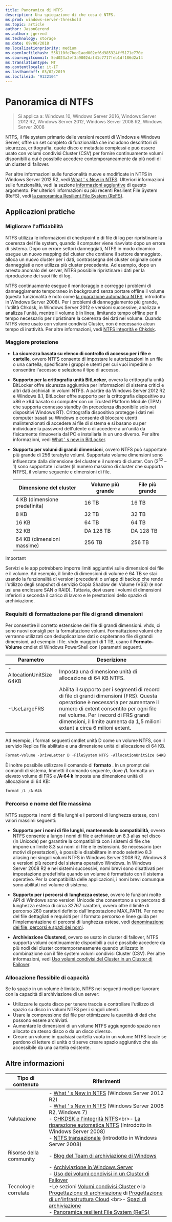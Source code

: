 ```yaml
---
title: Panoramica di NTFS
description: Una spiegazione di che cosa è NTFS.
ms.prod: windows-server-threshold
ms.topic: article
author: JasonGerend
ms.author: jgerend
ms.technology: storage
ms.date: 09/06/2018
ms.localizationpriority: medium
ms.openlocfilehash: 556110fe7bed1aed002ef6d985324ff5171e770e
ms.sourcegitcommit: 5ed023a2ef3a9002daf41c7717feb1df186d2a14
ms.translationtype: MT
ms.contentlocale: it-IT
ms.lasthandoff: 03/02/2019
ms.locfileid: "9122104"
---
```

# Panoramica di NTFS

>Si applica a: Windows 10, Windows Server 2016, Windows Server 2012 R2, Windows Server 2012, Windows Server 2008 R2, Windows Server 2008

NTFS, il file system primario delle versioni recenti di Windows e Windows Server, offre un set completo di funzionalità che includono descrittori di sicurezza, crittografia, quote disco e metadata complessi e può essere usato con volumi condivisi Cluster (CSV) per fornire continuamente volumi disponibili a cui è possibile accedere contemporaneamente da più nodi di un cluster di failover.

Per altre informazioni sulle funzionalità nuove e modificate in NTFS in Windows Server 2012 R2, vedi [What ' s New in NTFS](https://docs.microsoft.com/previous-versions/windows/it-pro/windows-server-2012-r2-and-2012/dn466520(v%3dws.11)). Ulteriori informazioni sulle funzionalità, vedi la sezione [informazioni aggiuntive](#additional-information) di questo argomento. Per ulteriori informazioni su più recenti Resilient File System (ReFS), vedi [la panoramica Resilient File System (ReFS)](../refs/refs-overview.md).

## Applicazioni pratiche

### Migliorare l'affidabilità

NTFS utilizza le informazioni di checkpoint e di file di log per ripristinare la coerenza del file system, quando il computer viene riavviato dopo un errore di sistema. Dopo un errore settori danneggiati, NTFS in modo dinamico esegue un nuovo mapping del cluster che contiene il settore danneggiato, alloca un nuovo cluster per i dati, contrassegna del cluster originale come danneggiati e non utilizza più cluster precedente. Ad esempio, dopo un arresto anomalo del server, NTFS possibile ripristinare i dati per la riproduzione dei suoi file di log.

NTFS continuamente esegue il monitoraggio e corregge i problemi di danneggiamento temporaneo in background senza portare offline il volume (questa funzionalità è noto come [la riparazione automatica NTFS](https://docs.microsoft.com/previous-versions/windows/it-pro/windows-server-2008-R2-and-2008/cc771388(v=ws.10)), introdotto in Windows Server 2008). Per i problemi di danneggiamento più grande, l'utilità Chkdsk, in Windows Server 2012 e versioni successive, analizza e analizza l'unità, mentre il volume è in linea, limitando tempo offline per il tempo necessario per ripristinare la coerenza dei dati nel volume. Quando NTFS viene usato con volumi condivisi Cluster, non è necessario alcun tempo di inattività. Per altre informazioni, vedi [NTFS integrità e Chkdsk](https://docs.microsoft.com/previous-versions/windows/it-pro/windows-server-2012-r2-and-2012/hh831536(v%3dws.11)).

### Maggiore protezione

- **La sicurezza basata su elenco di controllo di accesso per i file e cartelle**, ovvero NTFS consente di impostare le autorizzazioni in un file o una cartella, specificare i gruppi e utenti per cui vuoi impedire o consentire l'accesso e seleziona il tipo di accesso.

- **Supporto per la crittografia unità BitLocker**, ovvero la crittografia unità BitLocker offre sicurezza aggiuntiva per informazioni di sistema critici e altri dati archiviati in volumi NTFS. A partire da Windows Server 2012 R2 e Windows 8.1, BitLocker offre supporto per la crittografia dispositivo su x86 e x64 basato su computer con un Trusted Platform Module (TPM) che supporta connesso standby (in precedenza disponibile solo nei dispositivi Windows RT). Crittografia dispositivo protegge i dati nei computer basati su Windows e consente di bloccare utenti malintenzionati di accedere ai file di sistema e si basano su per individuare la password dell'utente o di accedere a un'unità da fisicamente rimuoverla dal PC e installarla in un uno diverso. Per altre informazioni, vedi [What ' s new in BitLocker](https://docs.microsoft.com/previous-versions/windows/it-pro/windows-server-2012-r2-and-2012/dn306081(v%3dws.11)).

- **Supporto per volumi di grandi dimensioni**, ovvero NTFS può supportare più grande di 256 terabyte volumi. Supportato volume dimensioni sono influenzate dalla dimensione del cluster e il numero di cluster. Con (2<sup>32</sup> – 1) sono supportate i cluster (il numero massimo di cluster che supporta NTFS), il volume seguente e dimensioni di file.

  |Dimensione del cluster|Volume più grande|File più grande|
  |---|---|---|
  |4 KB (dimensione predefinita)|16 TB|16 TB|
  |8 KB|32 TB|32 TB|
  |16 KB|64 TB|64 TB|
  |32 KB|DA 128 TB|DA 128 TB|
  |64 KB (dimensioni massime)|256 TB|256 TB|

>[!IMPORTANT]
>Servizi e le app potrebbero imporre limiti aggiuntivi sulle dimensioni dei file e il volume. Ad esempio, il limite di dimensioni di volume è 64 TB se stai usando la funzionalità di versioni precedenti o un'app di backup che rende l'utilizzo degli snapshot di servizio Copia Shadow del Volume (VSS) (e non usi una enclosure SAN o RAID). Tuttavia, devi usare i volumi di dimensioni inferiori a seconda il carico di lavoro e le prestazioni dello spazio di archiviazione.

### Requisiti di formattazione per file di grandi dimensioni

Per consentire il corretto estensione dei file di grandi dimensioni. vhdx, ci sono nuovi consigli per la formattazione volumi. Formattazione volumi che verranno utilizzati con deduplicazione dati o ospiteranno file di grandi dimensioni, ad esempio i file. vhdx maggiori di 1 TB, usano il **Formato-Volume** cmdlet di Windows PowerShell con i parametri seguenti.

|Parametro|Descrizione|
|---|---|
|-AllocationUnitSize 64KB|Imposta una dimensione unità di allocazione di 64 KB NTFS.|
|-UseLargeFRS|Abilita il supporto per i segmenti di record di file di grandi dimensioni (FRS). Questa operazione è necessaria per aumentare il numero di extent consentito per ogni file nel volume. Per i record di FRS grandi dimensioni, il limite aumenta da 1,5 milioni extent a circa 6 milioni extent.|

Ad esempio, i formati seguenti cmdlet unità D come un volume NTFS, con il servizio Replica file abilitato e una dimensione unità di allocazione di 64 KB.

```PowerShell
Format-Volume -DriveLetter D -FileSystem NTFS -AllocationUnitSize 64KB -UseLargeFRS
```

È inoltre possibile utilizzare il comando di **formato** . In un prompt dei comandi di sistema, Immetti il comando seguente, dove **/L** formatta un elevato volume di FRS e **/A:64 k** imposta una dimensione unità di allocazione di 64 KB:

```PowerShell
format /L /A:64k
```

### Percorso e nome del file massima

NTFS supporta i nomi di file lunghi e i percorsi di lunghezza estese, con i valori massimi seguenti:

- **Supporto per i nomi di file lunghi, mantenendo la compatibilità**, ovvero NTFS consente a lungo i nomi di file e archiviare un 8.3 alias nel disco (in Unicode) per garantire la compatibilità con i sistemi di file che impone un limite 8.3 sui nomi di file e le estensioni. Se necessario (per motivi di prestazioni), è possibile disabilitare in modo selettivo 8.3 aliasing nei singoli volumi NTFS in Windows Server 2008 R2, Windows 8 e versioni più recenti del sistema operativo Windows.
  In Windows Server 2008 R2 e nei sistemi successivi, nomi brevi sono disattivati per impostazione predefinita quando un volume è formattato con il sistema operativo. Per la compatibilità delle applicazioni, i nomi brevi comunque sono abilitati nel volume di sistema.

- **Supporto per i percorsi di lunghezza estese**, ovvero le funzioni molte API di Windows sono versioni Unicode che consentono a un percorso di lunghezza esteso di circa 32767 caratteri, ovvero oltre il limite di percorso 260 caratteri definito dall'impostazione MAX\_PATH. Per nome del file dettagliati e requisiti per il formato percorso e linee guida per l'implementazione di percorsi di lunghezza estese, vedi [denominazione dei file, percorsi e spazi dei nomi](https://msdn.microsoft.com/library/windows/desktop/aa365247).

- **Archiviazione Clustered**, ovvero se usato in cluster di failover, NTFS supporta volumi continuamente disponibili a cui è possibile accedere da più nodi del cluster contemporaneamente quando utilizzato in combinazione con il file system volumi condivisi Cluster (CSV). Per altre informazioni, vedi [Uso volumi condivisi del Cluster in un Cluster di Failover](../../failover-clustering/failover-cluster-csvs.md).

### Allocazione flessibile di capacità

Se lo spazio in un volume è limitato, NTFS nei seguenti modi per lavorare con la capacità di archiviazione di un server:

- Utilizzare le quote disco per tenere traccia e controllare l'utilizzo di spazio su disco in volumi NTFS per i singoli utenti.
- Usare la compressione del file per ottimizzare la quantità di dati che possono essere archiviati.
- Aumentare le dimensioni di un volume NTFS aggiungendo spazio non allocato da stesso disco o da un disco diverso.
- Creare un volume in qualsiasi cartella vuota in un volume NTFS locale se perdono di lettere di unità o ti serve creare spazio aggiuntivo che sia accessibile da una cartella esistente.

## Altre informazioni

|Tipo di contenuto|Riferimenti|
|---|---|
|Valutazione|- [What ' s New in NTFS](https://docs.microsoft.com/previous-versions/windows/it-pro/windows-server-2012-r2-and-2012/dn466520(v%3dws.11)) (Windows Server 2012 R2)<br>- [What ' s New in NTFS](https://docs.microsoft.com/previous-versions/windows/it-pro/windows-server-2008-R2-and-2008/ff383236(v=ws.10)) (Windows Server 2008 R2, Windows 7)<br>- [CHKDSK e l'integrità NTFS](https://docs.microsoft.com/previous-versions/windows/it-pro/windows-server-2012-r2-and-2012/hh831536(v%3dws.11))<br>- [La riparazione automatica NTFS](https://docs.microsoft.com/previous-versions/windows/it-pro/windows-server-2008-R2-and-2008/cc771388(v=ws.10)) (introdotto in Windows Server 2008)<br>- [NTFS transazionale](https://docs.microsoft.com/previous-versions/windows/it-pro/windows-server-2008-r2-and-2008/cc730726(v%3dws.10)) (introdotto in Windows Server 2008)|
|Risorse della community|- [Blog del Team di archiviazione di Windows](https://blogs.msdn.microsoft.com/san/)|
|Tecnologie correlate|- [Archiviazione in Windows Server](../storage.md)<br>- [Uso dei volumi condivisi in un Cluster di Failover](../../failover-clustering/failover-cluster-csvs.md)<br>-Le sezioni [Volumi condivisi Cluster](<https://docs.microsoft.com/previous-versions/windows/it-pro/windows-server-2012-r2-and-2012/hh831630(v%3dws.11)#cluster-shared-volumes>) e la [Progettazione di archiviazione](<https://docs.microsoft.com/previous-versions/windows/it-pro/windows-server-2012-r2-and-2012/hh831630(v%3dws.11)#storage-design>) di [Progettazione di un'infrastruttura Cloud](https://docs.microsoft.com/previous-versions/windows/it-pro/windows-server-2012-r2-and-2012/hh831630(v%3dws.11)) <br>- [Spazi di archiviazione](../storage-spaces/overview.md)<br>- [Panoramica resilient File System (ReFS)](../refs/refs-overview.md)
